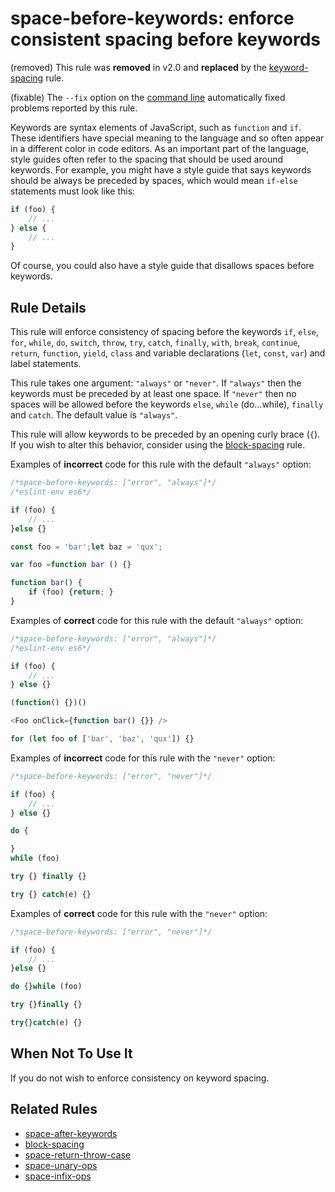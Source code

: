 # space-before-keywords: enforce consistent spacing before keywords

(removed) This rule was **removed** in v2.0 and **replaced** by the [keyword-spacing](keyword-spacing.md) rule.

(fixable) The `--fix` option on the [command line](../user-guide/command-line-interface#fix) automatically fixed problems reported by this rule.

Keywords are syntax elements of JavaScript, such as `function` and `if`. These identifiers have special meaning to the language and so often appear in a different color in code editors. As an important part of the language, style guides often refer to the spacing that should be used around keywords. For example, you might have a style guide that says keywords should be always be preceded by spaces, which would mean `if-else` statements must look like this:

```js
if (foo) {
    // ...
} else {
    // ...
}
```

Of course, you could also have a style guide that disallows spaces before keywords.

## Rule Details

This rule will enforce consistency of spacing before the keywords `if`, `else`, `for`,
`while`, `do`, `switch`, `throw`, `try`, `catch`, `finally`, `with`, `break`, `continue`,
`return`, `function`, `yield`, `class` and variable declarations (`let`, `const`, `var`)
and label statements.

This rule takes one argument: `"always"` or `"never"`. If `"always"` then the keywords
must be preceded by at least one space. If `"never"` then no spaces will be allowed before
the keywords `else`, `while` (do...while), `finally` and `catch`. The default value is `"always"`.

This rule will allow keywords to be preceded by an opening curly brace (`{`). If you wish to alter
this behavior, consider using the [block-spacing](block-spacing.md) rule.

Examples of **incorrect** code for this rule with the default `"always"` option:

```js
/*space-before-keywords: ["error", "always"]*/
/*eslint-env es6*/

if (foo) {
    // ...
}else {}

const foo = 'bar';let baz = 'qux';

var foo =function bar () {}

function bar() {
    if (foo) {return; }
}
```

Examples of **correct** code for this rule with the default `"always"` option:

```js
/*space-before-keywords: ["error", "always"]*/
/*eslint-env es6*/

if (foo) {
    // ...
} else {}

(function() {})()

<Foo onClick={function bar() {}} />

for (let foo of ['bar', 'baz', 'qux']) {}
```

Examples of **incorrect** code for this rule with the `"never"` option:

```js
/*space-before-keywords: ["error", "never"]*/

if (foo) {
    // ...
} else {}

do {

}
while (foo)

try {} finally {}

try {} catch(e) {}
```

Examples of **correct** code for this rule with the `"never"` option:

```js
/*space-before-keywords: ["error", "never"]*/

if (foo) {
    // ...
}else {}

do {}while (foo)

try {}finally {}

try{}catch(e) {}
```

## When Not To Use It

If you do not wish to enforce consistency on keyword spacing.

## Related Rules

* [space-after-keywords](space-after-keywords.md)
* [block-spacing](block-spacing.md)
* [space-return-throw-case](space-return-throw-case.md)
* [space-unary-ops](space-unary-ops.md)
* [space-infix-ops](space-infix-ops.md)
